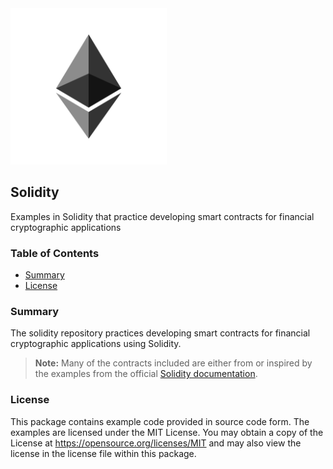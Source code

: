 <img src="readme/logo.png" alt="ethereum logo" width="250px"/>

## Solidity

Examples in Solidity that practice developing smart contracts for financial cryptographic applications

### Table of Contents
* [Summary](#summary)
* [License](#license)

### Summary
The solidity repository practices developing smart contracts for financial cryptographic applications using Solidity.

> **Note:** Many of the contracts included are either from or inspired by the examples from the official [Solidity documentation](http://solidity.readthedocs.org).

### License
This package contains example code provided in source code form. The examples are licensed under the MIT License. You may obtain a copy of the License at https://opensource.org/licenses/MIT and may also view the license in the license file within this package.
